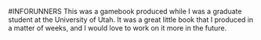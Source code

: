 #INFORUNNERS
This was a gamebook produced while I was a graduate student at the University of Utah. It was a great little book that I produced in a matter of weeks, and I would love to work on it more in the future. 
